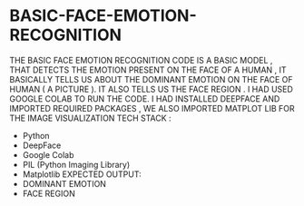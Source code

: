 # BASIC-FACE-EMOTION-RECOGNITION

THE BASIC FACE EMOTION RECOGNITION CODE IS A BASIC MODEL , THAT DETECTS THE EMOTION PRESENT ON THE FACE OF A HUMAN , IT BASICALLY TELLS US ABOUT THE DOMINANT EMOTION ON THE FACE OF HUMAN ( A PICTURE ). IT ALSO TELLS US THE FACE REGION .
I HAD USED GOOGLE COLAB TO RUN THE CODE.
I HAD INSTALLED DEEPFACE AND IMPORTED REQUIRED PACKAGES , WE ALSO IMPORTED MATPLOT LIB FOR THE IMAGE VISUALIZATION
TECH STACK :
- Python
- DeepFace
- Google Colab
- PIL (Python Imaging Library)
- Matplotlib
EXPECTED OUTPUT:
- DOMINANT EMOTION
- FACE REGION


